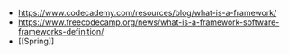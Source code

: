 - https://www.codecademy.com/resources/blog/what-is-a-framework/
- https://www.freecodecamp.org/news/what-is-a-framework-software-frameworks-definition/
- [[Spring]]